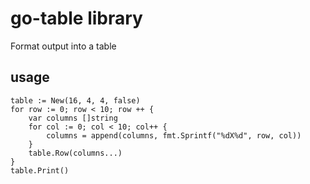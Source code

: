 # go-table library 
Format output into a table

## usage
```
table := New(16, 4, 4, false)
for row := 0; row < 10; row ++ {
    var columns []string
    for col := 0; col < 10; col++ {
        columns = append(columns, fmt.Sprintf("%dX%d", row, col))
    }
    table.Row(columns...)
}
table.Print()
```